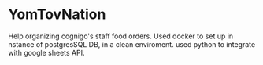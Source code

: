 # YomTovNation
Help organizing cognigo's staff food orders.
Used docker to set up in nstance of postgresSQL DB, in a clean enviroment. 
used python to integrate with google sheets API.
